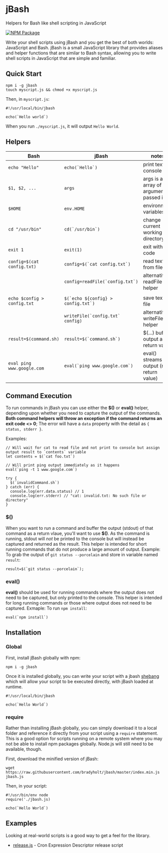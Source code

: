 # jBash

Helpers for Bash like shell scripting in JavaScript

[![NPM Package](https://img.shields.io/npm/v/jbash.svg)](https://www.npmjs.com/package/jbash)

Write your shell scripts using jBash and you get the best of both worlds: JavaScript and Bash.  jBash is a small JavaScript library that provides aliases and helper functions that are similar to Bash syntax, allowing you to write shell scripts in JavaScript that are simple and familiar.

## Quick Start

```
npm i -g jbash
touch myscript.js && chmod +x myscript.js
```

Then, in `myscript.js`:

```
#!/usr/local/bin/jbash

echo(`Hello world`)
```

When you run `./myscript.js`, it will output `Hello World`.

## Helpers

| Bash                      | jBash                            | notes                                   |
|---------------------------|----------------------------------|-----------------------------------------|
| ``echo "Hello"``              | ``echo(`Hello`)``                   | print text to console |
| ``$1, $2, ...``               | ``args``                             | args is an array of arguments passed in |
| ``$HOME``                     | ``env.HOME``                         | environment variables |
| ``cd "/usr/bin"``             | ``cd(`/usr/bin`)``                   | change current working directory |
| ``exit 1``                    | ``exit(1) ``                         | exit with code |
| ``config=$(cat config.txt)``  | ``config=$(`cat config.txt`)``       | read text from file |
|                           | ``config=readFile(`config.txt`)``    | alternative: readFile helper |
|                           |                                  |                                         |
| ``echo $config > config.txt`` | ``$(`echo ${config} > config.txt`)`` | save text to file |
|                           | ``writeFile(`config.txt` config)``   | alternative: writeFile helper |
| ``result=$(command.sh)``      | ``result=$(`command.sh`)``          | $(...) buffers output as return value |
| ``eval ping www.google.com``  | ``eval(`ping www.google.com`)``      | eval() streams output (no return value) |

## Command Execution

To run commands in jBash you can use either the **$()** or **eval()** helper, depending upon whether you need to capture the output of the commands.  **Both command helpers will throw an exception if the command returns an exit code <> 0**;  The error will have a `data` property with the detail as `{ status, stderr }`.

Examples:

```
// Will wait for cat to read file and not print to console but assign output result to `contents` variable
let contents = $(`cat foo.txt`)

// Will print ping output immediately as it happens
eval(`ping -t 1 www.google.com`)

try {
  $(`invalidCommand.sh`)
} catch (err) {
  console.log(err.data.status) // 1
  console.log(err.stderr) // "cat: invalid.txt: No such file or directory"
}
```

### $()

When you want to run a command and buffer the output (stdout) of that command as a return vlaue, you'll want to use **$()**.  As the command is running, stdout will _not_ be printed to the console but will instead be captured and returned as the result.  This helper is intended for short running commands that do not produce a large amount of output.  Example: To grab the output of `git status --porcelain` and store in variable named `result`:

```
result=$(`git status --porcelain`);
```

### eval()

**eval()** should be used for running commands where the output does not need to be captured, but only printed to the console.  This helper is intended for long running commands or those where output does not need to be captured.  Exmaple: To run `npm install`:

```
eval(`npm install`)
```

## Installation

### Global

First, install jBash globally with npm:

```
npm i -g jbash
```

Once it is installed globally, you can write your script with a jbash [shebang](https://en.wikipedia.org/wiki/Shebang_(Unix)) which will allow your script to be executed directly, with jBash loaded at runtime.

```
#!/usr/local/bin/jbash

echo(`Hello World`)
```

### require

Rather than installing jBash globally, you can simply download it to a local folder and reference it directly from your script using a `require` statement.  This is a good option for scripts running on a remote system where you may not be able to install npm packages globally.  Node.js will still need to be available, though.

First, download the minified version of jBash:

```
wget https://raw.githubusercontent.com/bradyholt/jbash/master/index.min.js jbash.js
```

Then, in your script:

```
#!/usr/bin/env node
require('./jbash.js)

echo(`Hello World`)
```

## Examples

Looking at real-world scripts is a good way to get a feel for the library.

- [release.js](https://github.com/bradyholt/cron-expression-descriptor/blob/master/scripts/release.js) - Cron Expression Descriptor release script
